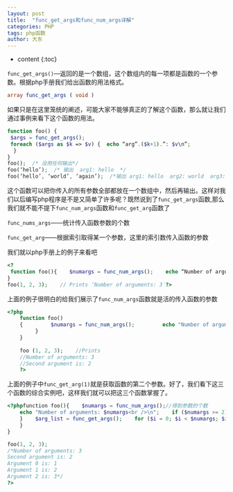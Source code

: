 ```yaml
---
layout: post
title:  "func_get_args和func_num_args详解"
categories: PHP
tags: php函数
author: 大东
---
```


* content
{:toc}

`func_get_args()`—返回的是一个数组，这个数组内的每一项都是函数的一个参数。根据php手册我们给出函数的用法格式。

```php
array func_get_args ( void )
```
如果只是在这里笼统的阐述，可能大家不能够真正的了解这个函数，那么就让我们通过事例来看下这个函数的用法。
```php
function foo() {     
 $args = func_get_args();   
 foreach ($args as $k => $v) {  echo “arg”.($k+1).”: $v\n”;
  }  
}  
foo();  /* 没用任何输出*/  
foo(‘hello’);  /* 输出  arg1: hello  */ 
foo(‘hello’, ‘world’, ‘again’);  /*输出 arg1: hello  arg2: world  arg3: again  */
```
这个函数可以把你传入的所有参数全部都放在一个数组中，然后再输出。这样对我们以后编写php程序是不是又简单了许多呢？既然说到了`func_get_args`函数,那么我们就不能不提下`func_num_args`函数和`func_get_arg`函数了

`func_nums_args`——统计传入函数参数的个数

`func_get_arg`——根据索引取得某一个参数，这里的索引数传入函数的参数

我们就以php手册上的例子来看吧
```php
<?
 function foo(){    $numargs = func_num_args();    echo “Number of arguments: $numargs\n“;
}
foo(1, 2, 3);    // Prints ‘Number of arguments: 3′?>
```

 

上面的例子很明白的给我们展示了`func_num_args`函数就是活的传入函数的参数
```php
<?php
    function foo()
    {         $numargs = func_num_args();         echo "Number of arguments: $numargs<br />\n";         if ($numargs >= 2) {         echo "Second argument is: " . func_get_arg(1) . "<br />\n";
         }
    }
     
    foo (1, 2, 3);    //Prints
    //Number of arguments: 3
    //Second argument is: 2
    ?>
```
    
上面的例子中`func_get_arg(1)`就是获取函数的第二个参数。好了，我们看下这三个函数的综合实例吧，这样我们就可以把这三个函数掌握了。
```php
<?phpfunction foo(){    $numargs = func_num_args();//得到参数的个数
    echo "Number of arguments: $numargs<br />\n";    if ($numargs >= 2) {        echo "Second argument is: " . func_get_arg(1) . "<br />\n";
    }    $arg_list = func_get_args();    for ($i = 0; $i < $numargs; $i++) {        echo "Argument $i is: " . $arg_list[$i] . "<br />\n";
    }
}

foo(1, 2, 3);
/*Number of arguments: 3
Second argument is: 2
Argument 0 is: 1
Argument 1 is: 2
Argument 2 is: 3*/
?>
```
